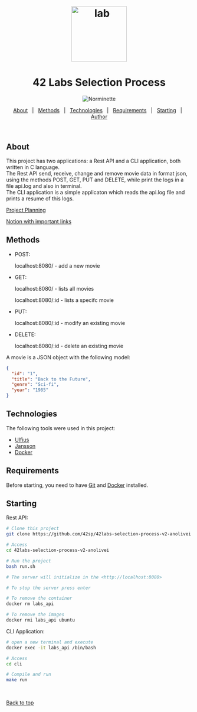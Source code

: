<h1 align="center">
  <img src="https://cdn-icons-png.flaticon.com/512/747/747131.png" alt="lab" width="150" height="150">
</h1>

<h1 align="center">
  42 Labs Selection Process
</h1>

<p align="center">
   <img alt="Norminette" src="https://github.com/42sp/42labs-selection-process-v2-anolivei/actions/workflows/norminette.yml/badge.svg?event=push">
</p>


<p align="center">
  <a href="#about">About</a> &#xa0; | &#xa0; 
  <a href="#methods">Methods</a> &#xa0; | &#xa0;
  <a href="#technologies">Technologies</a> &#xa0; | &#xa0;
  <a href="#requirements">Requirements</a> &#xa0; | &#xa0;
  <a href="#starting">Starting</a> &#xa0; | &#xa0;
  <a href="https://github.com/anolivei" target="_blank">Author</a>
</p>

<br>

## About ##
This project has two applications: a Rest API and a CLI application, 
both written in C language.<br>
The Rest API send, receive, change and remove movie data in format json, using 
the methods POST, GET, PUT and DELETE, while print the logs in a file api.log
and also in terminal.<br>
The CLI application is a simple applicaton which reads the api.log file and
prints a resume of this logs.


[Project Planning](https://tree.taiga.io/project/anolivei-42-labs/timeline)

[Notion with important links](https://www.notion.so/42-Labs-69ad2915d4f44ec1825bad69779d696b)

## Methods ##
- POST:

  localhost:8080/ - add a new movie

- GET:

  localhost:8080/ - lists all movies

  localhost:8080/:id - lists a specifc movie

- PUT:

  localhost:8080/:id - modify an existing movie

- DELETE:

  localhost:8080/:id - delete an existing movie

A movie is a JSON object with the following model:
```json
{
  "id": "1",
  "title": "Back to the Future",
  "genre": "Sci-fi",
  "year": "1985"
}
```

## Technologies ##

The following tools were used in this project:

- [Ulfius](https://babelouest.github.io/ulfius/)
- [Jansson](https://jansson.readthedocs.io/en/2.5/index.html)
- [Docker](https://www.docker.com/)

## Requirements ##

Before starting, you need to have [Git](https://git-scm.com) and 
[Docker](https://docs.docker.com/engine/install/) installed.

## Starting ##

Rest API:

```bash
# Clone this project
git clone https://github.com/42sp/42labs-selection-process-v2-anolivei

# Access
cd 42labs-selection-process-v2-anolivei

# Run the project
bash run.sh

# The server will initialize in the <http://localhost:8080>

# To stop the server press enter

# To remove the container
docker rm labs_api

# To remove the images
docker rmi labs_api ubuntu
```
CLI Application:
```bash
# open a new terminal and execute
docker exec -it labs_api /bin/bash

# Access
cd cli

# Compile and run
make run
```
&#xa0;

<a href="#top">Back to top</a>
